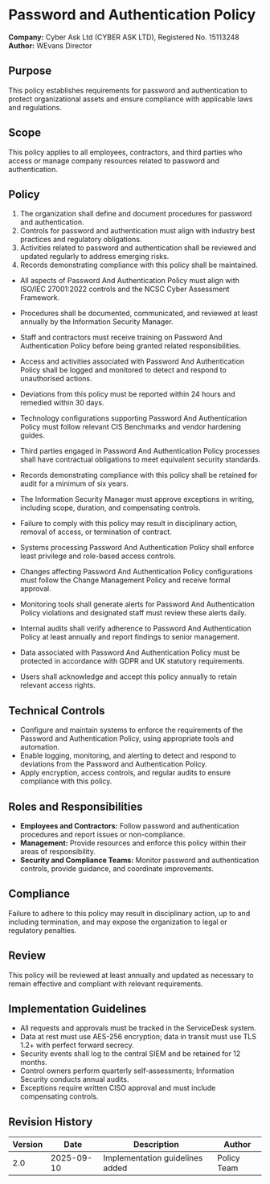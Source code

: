 # Password and Authentication Policy

**Company:** Cyber Ask Ltd (CYBER ASK LTD), Registered No. 15113248  
**Author:** WEvans Director

## Purpose

This policy establishes requirements for password and authentication to protect organizational assets and ensure compliance with applicable laws and regulations.

## Scope

This policy applies to all employees, contractors, and third parties who access or manage company resources related to password and authentication.

## Policy
1. The organization shall define and document procedures for password and authentication.
2. Controls for password and authentication must align with industry best practices and regulatory obligations.
3. Activities related to password and authentication shall be reviewed and updated regularly to address emerging risks.
4. Records demonstrating compliance with this policy shall be maintained.

- All aspects of Password And Authentication Policy must align with ISO/IEC 27001:2022 controls and the NCSC Cyber Assessment Framework.
- Procedures shall be documented, communicated, and reviewed at least annually by the Information Security Manager.
- Staff and contractors must receive training on Password And Authentication Policy before being granted related responsibilities.
- Access and activities associated with Password And Authentication Policy shall be logged and monitored to detect and respond to unauthorised actions.
- Deviations from this policy must be reported within 24 hours and remedied within 30 days.
- Technology configurations supporting Password And Authentication Policy must follow relevant CIS Benchmarks and vendor hardening guides.
- Third parties engaged in Password And Authentication Policy processes shall have contractual obligations to meet equivalent security standards.
- Records demonstrating compliance with this policy shall be retained for audit for a minimum of six years.
- The Information Security Manager must approve exceptions in writing, including scope, duration, and compensating controls.
- Failure to comply with this policy may result in disciplinary action, removal of access, or termination of contract.

- Systems processing Password And Authentication Policy shall enforce least privilege and role-based access controls.
- Changes affecting Password And Authentication Policy configurations must follow the Change Management Policy and receive formal approval.
- Monitoring tools shall generate alerts for Password And Authentication Policy violations and designated staff must review these alerts daily.
- Internal audits shall verify adherence to Password And Authentication Policy at least annually and report findings to senior management.
- Data associated with Password And Authentication Policy must be protected in accordance with GDPR and UK statutory requirements.
- Users shall acknowledge and accept this policy annually to retain relevant access rights.

## Technical Controls

- Configure and maintain systems to enforce the requirements of the Password and Authentication Policy, using appropriate tools and automation.
- Enable logging, monitoring, and alerting to detect and respond to deviations from the Password and Authentication Policy.
- Apply encryption, access controls, and regular audits to ensure compliance with this policy.

## Roles and Responsibilities

- **Employees and Contractors:** Follow password and authentication procedures and report issues or non-compliance.
- **Management:** Provide resources and enforce this policy within their areas of responsibility.
- **Security and Compliance Teams:** Monitor password and authentication controls, provide guidance, and coordinate improvements.

## Compliance

Failure to adhere to this policy may result in disciplinary action, up to and including termination, and may expose the organization to legal or regulatory penalties.

## Review

This policy will be reviewed at least annually and updated as necessary to remain effective and compliant with relevant requirements.

## Implementation Guidelines
- All requests and approvals must be tracked in the ServiceDesk system.
- Data at rest must use AES-256 encryption; data in transit must use TLS 1.2+ with perfect forward secrecy.
- Security events shall log to the central SIEM and be retained for 12 months.
- Control owners perform quarterly self-assessments; Information Security conducts annual audits.
- Exceptions require written CISO approval and must include compensating controls.

## Revision History

| Version | Date | Description | Author |
| ------- | ---------- | ----------------------- | ------ |
| 2.0     | 2025-09-10 | Implementation guidelines added | Policy Team |
